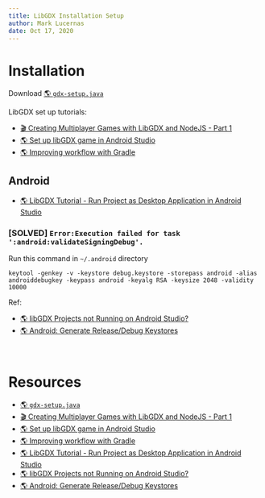 ```yaml
---
title: LibGDX Installation Setup
author: Mark Lucernas
date: Oct 17, 2020
---
```



# Installation

Download [🌎 `gdx-setup.java`](https://libgdx.badlogicgames.com/download.html)

LibGDX set up tutorials:

- [🎬 Creating Multiplayer Games with LibGDX and NodeJS - Part 1](https://www.youtube.com/watch?v=uIPAaDslhPM&t=284s)
- [🌎 Set up libGDX game in Android Studio](http://techduke.io/set-up-libgdx-game-in-android-studio/)
- [🌎 Improving workflow with Gradle](https://github.com/libgdx/libgdx/wiki/Improving-workflow-with-Gradle#how-to-remove-gradle-ide-integration-from-your-project)

## Android

- [🌎 LibGDX Tutorial - Run Project as Desktop Application in Android Studio](https://www.youtube.com/watch?v=LFs3GiP2Zkc)

### [SOLVED] `Error:Execution failed for task ':android:validateSigningDebug'.`

Run this command in `~/.android` directory

```
keytool -genkey -v -keystore debug.keystore -storepass android -alias androiddebugkey -keypass android -keyalg RSA -keysize 2048 -validity 10000
```

Ref:

- [🌎 libGDX Projects not Running on Android Studio?](https://www.reddit.com/r/libgdx/comments/85pjwt/libgdx_projects_not_running_on_android_studio/?utm_source=share&utm_medium=web2x&context=3)
- [🌎 Android: Generate Release/Debug Keystores](https://coderwall.com/p/r09hoq/android-generate-release-debug-keystores)


<br>

# Resources

- [🌎 `gdx-setup.java`](https://libgdx.badlogicgames.com/download.html)
- [🎬 Creating Multiplayer Games with LibGDX and NodeJS - Part 1](https://www.youtube.com/watch?v=uIPAaDslhPM&t=284s)
- [🌎 Set up libGDX game in Android Studio](http://techduke.io/set-up-libgdx-game-in-android-studio/)
- [🌎 Improving workflow with Gradle](https://github.com/libgdx/libgdx/wiki/Improving-workflow-with-Gradle#how-to-remove-gradle-ide-integration-from-your-project)
- [🌎 LibGDX Tutorial - Run Project as Desktop Application in Android Studio](https://www.youtube.com/watch?v=LFs3GiP2Zkc)
- [🌎 libGDX Projects not Running on Android Studio?](https://www.reddit.com/r/libgdx/comments/85pjwt/libgdx_projects_not_running_on_android_studio/?utm_source=share&utm_medium=web2x&context=3)
- [🌎 Android: Generate Release/Debug Keystores](https://coderwall.com/p/r09hoq/android-generate-release-debug-keystores)

